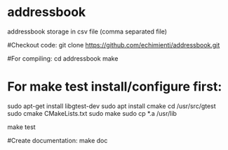 # addressbook
addressbook storage in csv file (comma separated file)


#Checkout code:
git clone https://github.com/echimienti/addressbook.git


#For compiling:
cd addressbook
make


# For make test install/configure first:
sudo apt-get install libgtest-dev
sudo apt install cmake
cd /usr/src/gtest
sudo cmake CMakeLists.txt
sudo make
sudo cp *.a /usr/lib

make test


#Create documentation:
make doc
